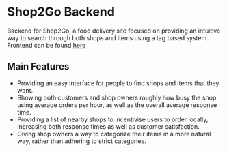 # Shop2Go Backend

Backend for Shop2Go, a food delivery site focused on providing an intuitive
way to search through both shops and items using a tag based system.
Frontend can be found [here](https://github.com/Ventilatori/Shop2Go-Front)

## Main Features

* Providing an easy interface for people to find shops and items that they want.
* Showing both customers and shop owners roughly how busy the shop using average
  orders per hour, as well as the overall average response time.
* Providing a list of nearby shops to incentivise users to order locally, 
  increasing both response times as well as customer satisfaction.
* Giving shop owners a way to categorize their items in a more natural way,
  rather than adhering to strict categories.
